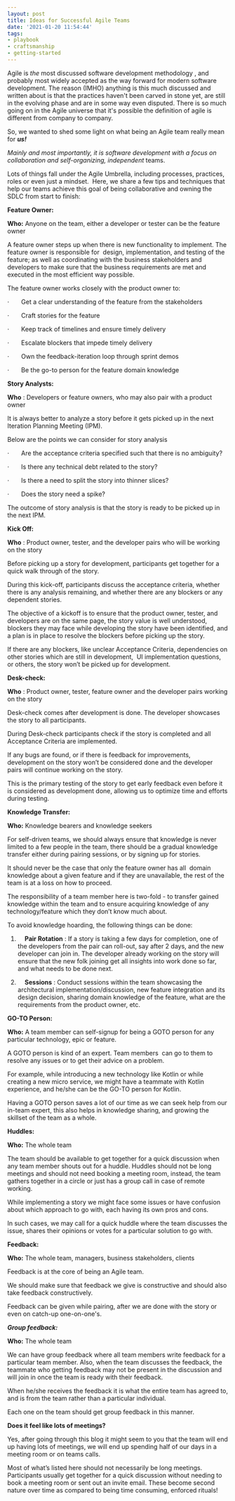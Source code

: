 ```yaml
---
layout: post
title: Ideas for Successful Agile Teams
date: '2021-01-20 11:54:44'
tags:
- playbook
- craftsmanship
- getting-started
---
```


Agile is _the_ most discussed software development methodology , and probably most widely accepted as the way forward for modern software development. The reason (IMHO) anything is this much discussed and written about is that the practices haven't been carved in stone yet, are still in the evolving phase and are in some way even disputed. There is so much going on in the Agile universe that it's possible the definition of agile is different from company to company.  
  
So, we wanted to shed some light on what being an Agile team really mean for **_us!_**

_Mainly and most importantly, it is software development with a focus on collaboration and self-organizing, independent_ teams.   
  
Lots of things fall under the Agile Umbrella, including processes, practices, roles or even just a mindset. &nbsp;Here, we share a few tips and techniques that help our teams achieve this goal of being collaborative and owning the SDLC from start to finish:

**Feature Owner:**

**Who:** Anyone on the team, either a developer or tester can be the feature owner

A feature owner steps up when there is new functionality to implement. The feature owner is responsible for &nbsp;design, implementation, and testing of the feature; as well as coordinating with the business stakeholders and developers to make sure that the business requirements are met and executed in the most efficient way possible.

The feature owner works closely with the product owner to:

· &nbsp; &nbsp; &nbsp; Get a clear understanding of the feature from the stakeholders

· &nbsp; &nbsp; &nbsp; Craft stories for the feature

· &nbsp; &nbsp; &nbsp; Keep track of timelines and ensure timely delivery

· &nbsp; &nbsp; &nbsp; Escalate blockers that impede timely delivery

· &nbsp; &nbsp; &nbsp; Own the feedback-iteration loop through sprint demos

· &nbsp; &nbsp; &nbsp; Be the go-to person for the feature domain knowledge

**Story Analysts:**

**Who** : Developers or feature owners, who may also pair with a product owner

It is always better to analyze a story before it gets picked up in the next Iteration Planning Meeting (IPM).

Below are the points we can consider for story analysis

· &nbsp; &nbsp; &nbsp; Are the acceptance criteria specified such that there is no ambiguity?

· &nbsp; &nbsp; &nbsp; Is there any technical debt related to the story?

· &nbsp; &nbsp; &nbsp; Is there a need to split the story into thinner slices?

· &nbsp; &nbsp; &nbsp; Does the story need a spike?

The outcome of story analysis is that the story is ready to be picked up in the next IPM.

**Kick Off:**

**Who** : Product owner, tester, and the developer pairs who will be working on the story

Before picking up a story for development, participants get together for a quick walk through of the story.

During this kick-off, participants discuss the acceptance criteria, whether there is any analysis remaining, and whether there are any blockers or any dependent stories.

The objective of a kickoff is to ensure that the product owner, tester, and developers are on the same page, the story value is well understood, blockers they may face while developing the story have been identified, and a plan is in place to resolve the blockers before picking up the story.

If there are any blockers, like unclear Acceptance Criteria, dependencies on other stories which are still in development, &nbsp;UI implementation questions, or others, the story won’t be picked up for development.

**Desk-check:**

**Who** : Product owner, tester, feature owner and the developer pairs working on the story

Desk-check comes after development is done. The developer showcases the story to all participants.

During Desk-check participants check if the story is completed and all Acceptance Criteria are implemented.

If any bugs are found, or if there is feedback for improvements, development on the story won’t be considered done and the developer pairs will continue working on the story.

This is the primary testing of the story to get early feedback even before it is considered as development done, allowing us to optimize time and efforts during testing.

**Knowledge Transfer:**

**Who:** Knowledge bearers and knowledge seekers  
  
For self-driven teams, we should always ensure that knowledge is never limited to a few people in the team, there should be a gradual knowledge transfer either during pairing sessions, or by signing up for stories.

It should never be the case that only the feature owner has all &nbsp;domain knowledge about a given feature and if they are unavailable, the rest of the team is at a loss on how to proceed.

The responsibility of a team member here is two-fold - to transfer gained knowledge within the team and to ensure acquiring knowledge of any technology/feature which they don’t know much about.

To avoid knowledge hoarding, the following things can be done:

1. &nbsp; &nbsp; **Pair Rotation** : If a story is taking a few days for completion, one of the developers from the pair can roll-out, say after 2 days, and the new developer can join in. The developer already working on the story will ensure that the new folk joining get all insights into work done so far, and what needs to be done next.

2. &nbsp; &nbsp; **Sessions** : Conduct sessions within the team showcasing the architectural implementation/discussion, new feature integration and its design decision, sharing domain knowledge of the feature, what are the requirements from the product owner, etc.

**GO-TO Person:**

**Who:** A team member can self-signup for being a GOTO person for any particular technology, epic or feature.

A GOTO person is kind of an expert. Team members &nbsp;can go to them to resolve any issues or to get their advice on a problem.

For example, while introducing a new technology like Kotlin or while creating a new micro service, we might have a teammate with Kotlin experience, and he/she can be the GO-TO person for Kotlin.

Having a GOTO person saves a lot of our time as we can seek help from our in-team expert, this also helps in knowledge sharing, and growing the skillset of the team as a whole.

**Huddles:**

**Who:** The whole team  
  
The team should be available to get together for a quick discussion when any team member shouts out for a huddle. Huddles should not be long meetings and should not need booking a meeting room, instead, the team gathers together in a circle or just has a group call in case of remote working.

While implementing a story we might face some issues or have confusion about which approach to go with, each having its own pros and cons.

In such cases, we may call for a quick huddle where the team discusses the issue, shares their opinions or votes for a particular solution to go with.

**Feedback:**

**Who:** The whole team, managers, business stakeholders, clients  
  
Feedback is at the core of being an Agile team.

We should make sure that feedback we give is constructive and should also take feedback constructively.

Feedback can be given while pairing, after we are done with the story or even on catch-up one-on-one's.

**_Group feedback:_**

**Who:** The whole team

We can have group feedback where all team members write feedback for a particular team member. Also, when the team discusses the feedback, the teammate who getting feedback may not be present in the discussion and will join in once the team is ready with their feedback.

When he/she receives the feedback it is what the entire team has agreed to, and is from the team rather than a particular individual.

Each one on the team should get group feedback in this manner.

**Does it feel like lots of meetings?**

Yes, after going through this blog it might seem to you that the team will end up having lots of meetings, we will end up spending half of our days in a meeting room or on teams calls.

Most of what’s listed here should not necessarily be long meetings. Participants usually get together for a quick discussion without needing to book a meeting room or sent out an invite email. These become second nature over time as compared to being time consuming, enforced rituals!

